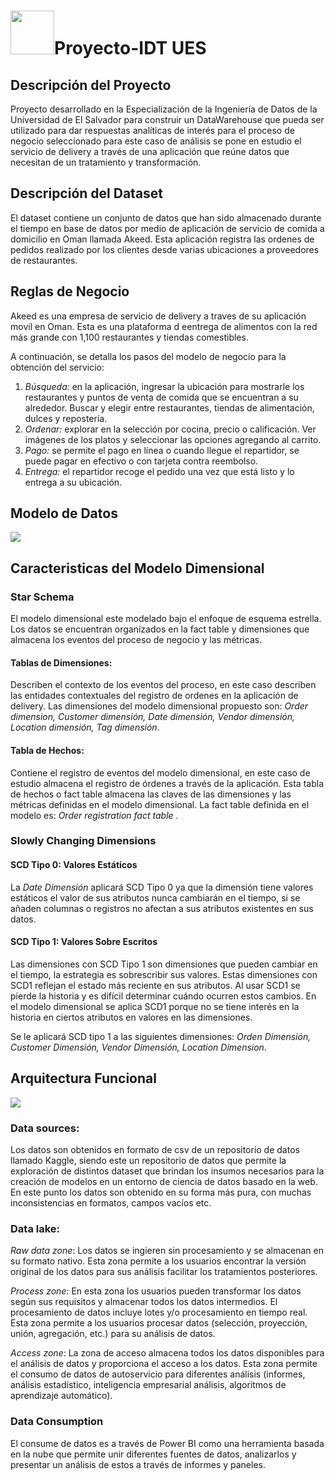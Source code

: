 <h1><img src="https://user-images.githubusercontent.com/18757517/150694914-67383a41-3b89-4c3a-8b21-4bbf4ca7d034.jpg " width="70">Proyecto-IDT UES</h1> 

<h2>Descripción del Proyecto</h2>
<p>Proyecto desarrollado en la Especialización de la Ingeniería de Datos de la Universidad de El Salvador para construir un DataWarehouse que pueda ser utilizado para dar respuestas analíticas de interés para el proceso de negocio seleccionado para este caso de análisis se pone en estudio el servicio de delivery a través de una aplicación que reúne  datos que necesitan de un tratamiento y transformación.</p>

<h2>Descripción del Dataset</h2>
<p>El dataset contiene un conjunto de datos que han sido almacenado durante el tiempo en base de datos por medio de aplicación de servicio de comida a domicilio en Oman llamada Akeed. Esta aplicación registra las ordenes de pedidos realizado por los clientes desde varias ubicaciones a proveedores de restaurantes.</p>

<h2>Reglas de Negocio </h2>
<p>Akeed es una empresa de servicio de delivery a traves de su aplicación movil en Oman. Esta es una plataforma d eentrega de alimentos con la red más grande con 1,100 restaurantes y tiendas comestibles.

A continuación, se detalla los pasos del modelo de negocio para la obtención del servicio:</p>
<ol>
  <li><i>Búsqueda:</i> en la aplicación, ingresar la ubicación para mostrarle los restaurantes y puntos de venta de comida que se encuentran a su alrededor. Buscar y elegir entre restaurantes, tiendas de alimentación, dulces y repostería.</li>
  <li><i>Ordenar:</i> explorar en la selección por cocina, precio o calificación. Ver imágenes de los platos y seleccionar las opciones agregando al carrito.</li>
  <li><i>Pago:</i> se permite el pago en línea o cuando llegue el repartidor, se puede pagar en efectivo o con tarjeta contra reembolso.</li>
  <li><i>Entrega:</i> el repartidor recoge el pedido una vez que está listo y lo entrega a su ubicación.</li>
</ol>

<h2>Modelo de Datos</h2>
<img src="https://user-images.githubusercontent.com/18757517/150695568-5aa53417-e324-48d0-9fe6-a0d4c6b7e4a1.jpeg">

<h2>Caracteristicas del Modelo Dimensional </h2>
<h3>Star Schema</h3>
<p>El modelo dimensional este modelado bajo el enfoque de esquema estrella. Los datos se encuentran organizados en la fact table y dimensiones que almacena los eventos del proceso de negocio y las métricas.</p>

  <h4>Tablas de Dimensiones:</h4>
  <p>Describen el contexto de los eventos del proceso, en este caso describen las entidades contextuales del registro de ordenes en la aplicación de delivery. Las dimensiones del modelo dimensional propuesto son: <i>Order dimension, Customer dimensión, Date dimensión, Vendor dimensión, Location dimensión, Tag dimensión</i>.
</p>
  <h4>Tabla de Hechos:</h4>
<p>Contiene el registro de eventos del modelo dimensional, en este caso de estudio almacena el registro de órdenes a través de la aplicación.
  Esta tabla de hechos o fact table almacena las claves de las dimensiones y las métricas definidas en el modelo dimensional. La fact table definida en el modelo es: <i>Order    registration fact table </i>.

  <h3>Slowly Changing Dimensions</h3>
    <h4>SCD Tipo 0: Valores Estáticos</h4>
    <p>La <i>Date Dimensión </i> aplicará SCD Tipo 0 ya que la dimensión tiene valores estáticos el valor de sus atributos nunca cambiarán en el tiempo, si se añaden columnas o  registros no afectan a sus atributos existentes en sus datos.   </p>
    <h4>SCD Tipo 1: Valores Sobre Escritos</h4>
    <p>Las dimensiones con SCD Tipo 1 son dimensiones que pueden cambiar en el tiempo, la estrategia es sobrescribir sus valores. Estas dimensiones con SCD1 reflejan el estado más reciente en sus atributos. Al usar SCD1 se pierde la historia y es difícil determinar cuándo ocurren estos cambios. En el modelo dimensional se aplica SCD1 porque no se tiene interés en la historia en ciertos atributos en valores en las dimensiones. 

Se le aplicará SCD tipo 1 a las siguientes dimensiones: <i>Orden Dimensión, Customer Dimensión, Vendor Dimensión, Location Dimension</i>.
</p>

<h2>Arquitectura Funcional</h2>
<img src="https://user-images.githubusercontent.com/18757517/150696635-0b4a95d2-5629-4f35-bbd5-f6f543c9c385.png" >

<h3>Data sources:</h3>
<p>Los datos son obtenidos en formato de csv de un repositorio de datos llamado Kaggle, siendo este un repositorio de datos que permite la exploración de distintos dataset que brindan los insumos necesarios para la creación de modelos en un entorno de ciencia de datos basado en la web. En este punto los datos son obtenido en su forma más pura, con muchas inconsistencias en formatos, campos vacíos etc.</p>
<h3>Data lake:</h3>
<p>
  <i>Raw data zone</i>:
Los datos se ingieren sin procesamiento y se almacenan en su formato nativo. Esta zona permite a los usuarios encontrar la versión original de los datos para sus análisis facilitar los tratamientos posteriores.
  
<i>Process zone</i>:
En esta zona los usuarios pueden transformar los datos según sus requisitos y almacenar todos los datos intermedios. El procesamiento de datos incluye lotes y/o procesamiento en tiempo real. Esta zona permite a los usuarios procesar datos (selección, proyección, unión, agregación, etc.) para su análisis de datos.

<i>Access zone</i>:
La zona de acceso almacena todos los datos disponibles para el análisis de datos y proporciona el acceso a los datos. Esta zona permite el consumo de datos de autoservicio para diferentes análisis (informes, análisis estadístico, inteligencia empresarial análisis, algoritmos de aprendizaje automático).
</p>
<h3>Data Consumption</h3>
<p>El consume de datos es a través de Power BI como una herramienta basada en la nube que permite unir diferentes fuentes de datos, analizarlos y presentar un análisis de estos a través de informes y paneles.</p>
